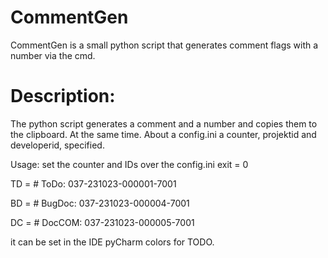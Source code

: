 # CommentGen
CommentGen is a small python script that generates comment flags with a number via the cmd. 

# Description:
The python script generates a comment and a number and copies them to the clipboard. At the same time. 
About a config.ini a counter, projektid and developerid, specified. 

  Usage: set the counter and IDs over the config.ini
  exit = 0

  TD = # ToDo: 037-231023-000001-7001

  BD = # BugDoc: 037-231023-000004-7001

  DC = # DocCOM: 037-231023-000005-7001   

it can be set in the IDE pyCharm colors for TODO. 


